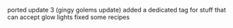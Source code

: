 ported update 3 (gingy golems update)
added a dedicated tag for stuff that can accept glow lights
fixed some recipes
